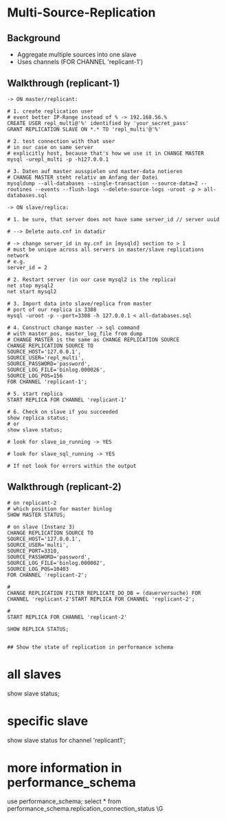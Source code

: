 # Multi-Source-Replication 

## Background 

  * Aggregate multiple sources into one slave 
  * Uses channels (FOR CHANNEL 'replicant-1')

## Walkthrough (replicant-1)

```
-> ON master/replicant:

# 1. create replication user 
# event better IP-Range instead of % -> 192.168.56.% 
CREATE USER repl_multi@'%' identified by 'your_secret_pass'
GRANT REPLICATION SLAVE ON *.* TO 'repl_multi'@'%'

# 2. test connection with that user 
# in our case on same server 
# explicitly host, because that's how we use it in CHANGE MASTER 
mysql -urepl_multi -p -h127.0.0.1 

# 3. Daten auf master ausspielen und master-data notieren 
# CHANGE MASTER steht relativ am Anfang der Datei 
mysqldump --all-databases --single-transaction --source-data=2 --routines --events --flush-logs --delete-source-logs -uroot -p > all-databases.sql

-> ON slave/replica:

# 1. be sure, that server does not have same server_id // server uuid 

# --> Delete auto.cnf in datadir 

# -> change server_id in my.cnf in [mysqld] section to > 1 
# must be unique across all servers in master/slave replications network 
# e.g. 
server_id = 2 

# 2. Restart server (in our case mysql2 is the replica) 
net stop mysql2
net start mysql2

# 3. Import data into slave/replica from master 
# port of our replica is 3308 
mysql -uroot -p --port=3308 -h 127.0.0.1 < all-databases.sql 

# 4. Construct change master -> sql command 
# with master_pos, master_log_file from dump 
# CHANGE MASTER is the same as CHANGE REPLICATION SOURCE 
CHANGE REPLICATION SOURCE TO
SOURCE_HOST='127.0.0.1',
SOURCE_USER='repl_multi',
SOURCE_PASSWORD='password',
SOURCE_LOG_FILE='binlog.000026',
SOURCE_LOG_POS=156
FOR CHANNEL 'replicant-1';

# 5. start replica 
START REPLICA FOR CHANNEL 'replicant-1'

# 6. Check on slave if you succeeded
show replica status; 
# or 
show slave status; 

# look for slave_io_running -> YES  

# look for slave_sql_running -> YES 

# If not look for errors within the output 

```
## Walkthrough (replicant-2) 

```
# on replicant-2
# which position for master binlog 
SHOW MASTER STATUS;

# on slave (Instanz 3) 
CHANGE REPLICATION SOURCE TO
SOURCE_HOST='127.0.0.1',
SOURCE_USER='multi',
SOURCE_PORT=3310,
SOURCE_PASSWORD='password',
SOURCE_LOG_FILE='binlog.000002',
SOURCE_LOG_POS=10403
FOR CHANNEL 'replicant-2';

#
CHANGE REPLICATION FILTER REPLICATE_DO_DB = (dauerversuche) FOR CHANNEL 'replicant-2'START REPLICA FOR CHANNEL 'replicant-2';

# 
START REPLICA FOR CHANNEL 'replicant-2'

SHOW REPLICA STATUS;

```


```

## Show the state of replication in performance schema 

```
# all slaves 
show slave status;

# specific slave
show slave status for channel 'replicant1';

# more information in performance_schema 
use performance_schema;
select * from performance_schema.replication_connection_status \G
```

